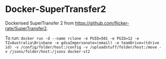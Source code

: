 # Docker-SuperTransfer2
Dockerised SuperTransfer 2 from https://github.com/flicker-rate/SuperTransfer2.

To run: 
```docker run -d --name rclone -e PUID=501 -e PGID=12 -e TZ=Australia\Brisbane -e gdsaImpersonate=(email) -e teamDrive=(tdrive id) -v /config/folder/host:/config -v /uploadstuff/folder/host:/move -v /jsons/folder/host:/jsons docker-st2```